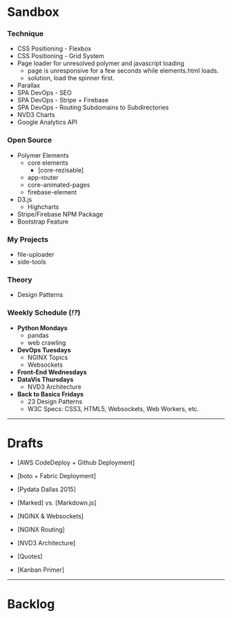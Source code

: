 # Sandbox  

### Technique
- CSS Positioning - Flexbox
- CSS Positioning - Grid System
- Page loader for unresolved polymer and javascript loading
  - page is unresponsive for a few seconds while elements.html loads.
  - solution, load the spinner first.
- Parallax
- SPA DevOps - SEO
- SPA DevOps - Stripe + Firebase
- SPA DevOps - Routing Subdomains to Subdirectories
- NVD3 Charts
- Google Analytics API

### Open Source
- Polymer Elements
  - core elements
    - [core-rezisable]
  - app-router
  - core-animated-pages
  - firebase-element
- D3.js 
  - Highcharts
- Stripe/Firebase NPM Package
- Bootstrap Feature
 
### My Projects
- file-uploader
- side-tools

### Theory
- Design Patterns


### Weekly Schedule (*!?*)
- **Python Mondays**
  - pandas
  - web crawling
- **DevOps Tuesdays**
  - NGINX Topics
  - Websockets
- **Front-End Wednesdays**
- **DataVis Thursdays**
  - NVD3 Architecture
- **Back to Basics Fridays**
  - 23 Design Patterns
  - W3C Specs: CSS3, HTML5, Websockets, Web Workers, etc.

----
 
# Drafts

- [AWS CodeDeploy + Github Deployment]
- [boto + Fabric Deployment]
- [Pydata Dallas 2015]
- [Marked] vs. [Markdown.js]
- [NGINX & Websockets] 
- [NGINX Routing]
- [NVD3 Architecture]

- [Quotes]

- [Kanban Primer]

----

# Backlog
